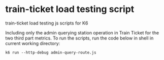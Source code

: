 # train-ticket load testing script
train-ticket load testing js scripts for K6

Including only the admin querying station operation in Train Ticket for the two third part metrics. To run the scripts, run the code below in shell in current working directory:

```shell
k6 run --http-debug admin-query-route.js
```

